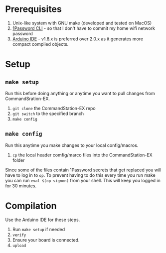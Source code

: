 # Prerequisites

1. Unix-like system with GNU make (developed and tested on MacOS)
1. [1Password CLI](https://developer.1password.com/docs/cli/get-started#install) - so that I don't have to commit my home wifi network password
1. [Arduino IDE](https://www.arduino.cc/en/software) - v1.8.x is preferred over 2.0.x as it generates more compact compiled objects.

# Setup

## `make setup`

Run this before doing anything or anytime you want to pull changes from CommandSration-EX. 

1. `git clone` the CommandStation-EX repo
1. `git switch` to the specified branch
1. `make config`

## `make config`

Run this anytime you make changes to your local config/macros.

1. `cp` the local header comfig/marco files into the CommandStation-EX folder

Since some of the files contain 1Password secrets that get replaced you will have to log in to `op`.  To prevent having to do this every time you run make you can run `eval $(op signon)` from your shell. This will keep you logged in for 30 minutes. 

# Compilation

Use the Arduino IDE for these steps.

1. Run `make setup` if needed
1. `verify`
1. Ensure your board is connected. 
1. `upload` 
